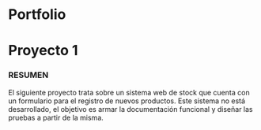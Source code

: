 # Portfolio

# Proyecto 1


### RESUMEN

El siguiente proyecto trata sobre un sistema web de stock que cuenta con un formulario para el registro de nuevos productos.
Este sistema no está desarrollado, el objetivo es armar la documentación funcional y diseñar las pruebas a partir de la misma.

